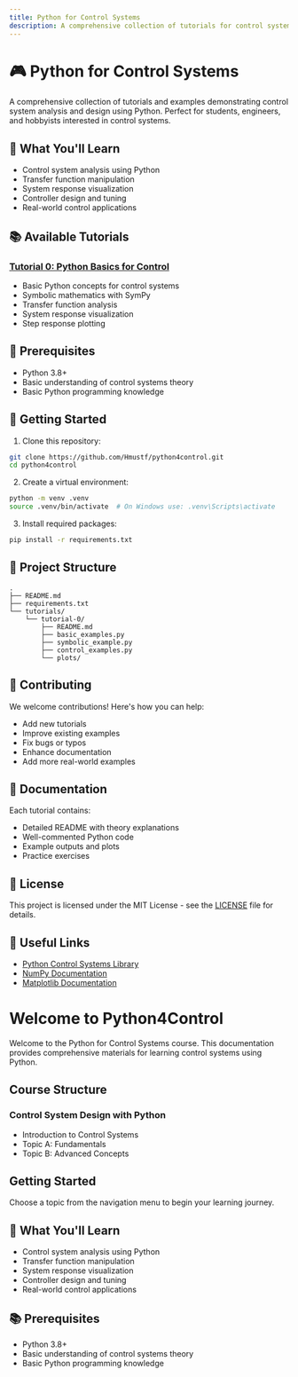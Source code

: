 ```yaml
---
title: Python for Control Systems
description: A comprehensive collection of tutorials for control system analysis and design using Python
---
```


# 🎮 Python for Control Systems

A comprehensive collection of tutorials and examples demonstrating control system analysis and design using Python. Perfect for students, engineers, and hobbyists interested in control systems.

## 🎯 What You'll Learn

- Control system analysis using Python
- Transfer function manipulation
- System response visualization
- Controller design and tuning
- Real-world control applications

## 📚 Available Tutorials

### [Tutorial 0: Python Basics for Control](tutorials/tutorial-0/)
- Basic Python concepts for control systems
- Symbolic mathematics with SymPy
- Transfer function analysis
- System response visualization
- Step response plotting

## 🔧 Prerequisites

- Python 3.8+
- Basic understanding of control systems theory
- Basic Python programming knowledge

## 🚀 Getting Started

1. Clone this repository:
```bash
git clone https://github.com/Hmustf/python4control.git
cd python4control
```

2. Create a virtual environment:
```bash
python -m venv .venv
source .venv/bin/activate  # On Windows use: .venv\Scripts\activate
```

3. Install required packages:
```bash
pip install -r requirements.txt
```

## 📁 Project Structure

```
.
├── README.md
├── requirements.txt
└── tutorials/
    └── tutorial-0/
        ├── README.md
        ├── basic_examples.py
        ├── symbolic_example.py
        ├── control_examples.py
        └── plots/
```

## 🤝 Contributing

We welcome contributions! Here's how you can help:
- Add new tutorials
- Improve existing examples
- Fix bugs or typos
- Enhance documentation
- Add more real-world examples

## 📖 Documentation

Each tutorial contains:
- Detailed README with theory explanations
- Well-commented Python code
- Example outputs and plots
- Practice exercises

## 📝 License

This project is licensed under the MIT License - see the [LICENSE](LICENSE) file for details.

## 🔗 Useful Links

- [Python Control Systems Library](https://python-control.readthedocs.io/)
- [NumPy Documentation](https://numpy.org/doc/)
- [Matplotlib Documentation](https://matplotlib.org/) 

# Welcome to Python4Control

Welcome to the Python for Control Systems course. This documentation provides comprehensive materials for learning control systems using Python.

## Course Structure

### Control System Design with Python
- Introduction to Control Systems
- Topic A: Fundamentals
- Topic B: Advanced Concepts

## Getting Started

Choose a topic from the navigation menu to begin your learning journey.

## 🎯 What You'll Learn

* Control system analysis using Python
* Transfer function manipulation
* System response visualization
* Controller design and tuning
* Real-world control applications

## 📚 Prerequisites

* Python 3.8+
* Basic understanding of control systems theory
* Basic Python programming knowledge 